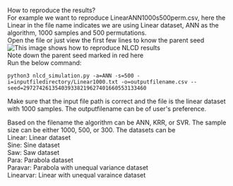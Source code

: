 How to reproduce the results?   
For example we want to reproduce LinearANN1000s500perm.csv, here the Linear in the file name indicates we are using Linear dataset, ANN as the algorithm, 1000 samples and 500 permutations.  
Open the file or just view the first few lines to know the parent seed   
![This image shows how to reproduce NLCD results](https://drive.google.com/uc?export=view&id=1smq7paTuRWiK-nHNE-OVF1-JqaJen81v)  
Note down the parent seed marked in red here  
Run the below command:  
```
python3 nlcd_simulation.py -a=ANN -s=500 -i=inputfiledirectory/Linear1000.txt -o=outputfilename.csv --seed=297274261354039338219627401660553133460
```
Make sure that the input file path is correct and the file is the linear dataset with 1000 samples. The outputfilename can be of user's preference. 

Based on the filename the algorithm can be ANN, KRR, or SVR. The sample size can be either 1000, 500, or 300. The datasets can be  
Linear: Linear dataset  
Sine: Sine dataset  
Saw: Saw dataset  
Para: Parabola dataset  
Paravar: Parabola with unequal variance dataset  
Linearvar: Linear with unequal varaince dataset  
